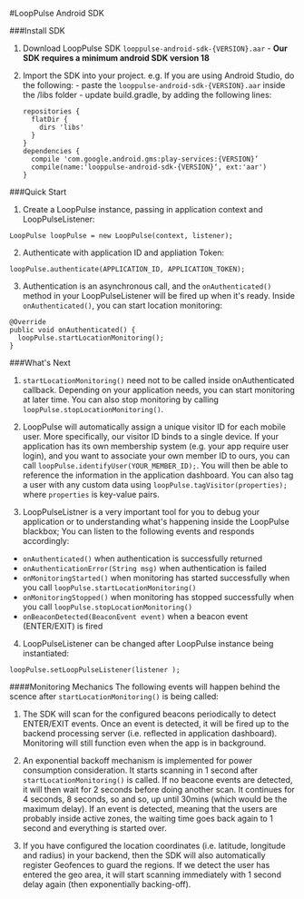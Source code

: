#LoopPulse Android SDK

###Install SDK
  1. Download LoopPulse SDK `looppulse-android-sdk-{VERSION}.aar`
    - **Our SDK requires a minimum android SDK version 18**

  2. Import the SDK into your project. e.g. If you are using Android Studio, do the following:
    - paste the `looppulse-android-sdk-{VERSION}.aar` inside the /libs folder
    - update build.gradle, by adding the following lines:
    
      ```
      repositories {
        flatDir {
          dirs 'libs'
        }
      }
      dependencies {
      	compile 'com.google.android.gms:play-services:{VERSION}’
      	compile(name:'looppulse-android-sdk-{VERSION}‘, ext:'aar')
      }
      ```

###Quick Start
  1. Create a LoopPulse instance, passing in application context and LoopPulseListener:
  ```
  LoopPulse loopPulse = new LoopPulse(context, listener);
  ```
  
  2. Authenticate with application ID and appliation Token:
  ```
  loopPulse.authenticate(APPLICATION_ID, APPLICATION_TOKEN);
  ```
  
  3. Authentication is an asynchronous call, and the ```onAuthenticated()``` method in your LoopPulseListener will be fired up when it's ready. Inside ```onAuthenticated()```, you can start location monitoring:
  ```
  @Override
  public void onAuthenticated() {
    loopPulse.startLocationMonitoring();
  }
  ```
  
###What's Next
1. ```startLocationMonitoring()``` need not to be called inside onAuthenticated callback. Depending on your application needs, you can start monitoring at later time. You can also stop monitoring by calling ```loopPulse.stopLocationMonitoring()```. 

2. LoopPulse will automatically assign a unique visitor ID for each mobile user. More specifically, our visitor ID binds to a single device. If your application has its own membership system (e.g. your app require user login), and you want to associate your own member ID to ours, you can call ```loopPulse.identifyUser(YOUR_MEMBER_ID);```. You will then be able to reference the information in the application dashboard. You can also tag a user with any custom data using ```loopPulse.tagVisitor(properties);``` where ```properties``` is key-value pairs.

3. LoopPulseListner is a very important tool for you to debug your application or to understanding what's happening inside the LoopPulse blackbox; You can listen to the following events and responds accordingly:
  
  - ```onAuthenticated()``` when authentication is successfully returned
  - ```onAuthenticationError(String msg)``` when authentication is failed
  - ```onMonitoringStarted()``` when monitoring has started successfully when you call ```loopPulse.startLocationMonitoring()```
  - ```onMonitoringStopped()``` when monitoring has stopped successfully when you call ```loopPulse.stopLocationMonitoring()```
  - ```onBeaconDetected(BeaconEvent event)``` when a beacon event (ENTER/EXIT) is fired 

4. LoopPulseListener can be changed after LoopPulse instance being instantiated:
  ```
  loopPulse.setLoopPulseListener(listener );
  ```

####Monitoring Mechanics
The following events will happen behind the scence after ```startLocationMonitoring()``` is being called:
  
1. The SDK will scan for the configured beacons periodically to detect ENTER/EXIT events. Once an event is detected, it will be fired up to the backend processing server (i.e. reflected in application dashboard). Monitoring will still function even when the app is in background.

2. An exponential backoff mechanism is implemented for power consumption consideration. It starts scanning in 1 second after ```startLocationMonitoring()``` is called. If no beacone events are detected, it will then wait for 2 seconds before doing another scan. It continues for 4 seconds, 8 seconds, so and so, up until 30mins (which would be the maximum delay). If an event is detected, meaning that the users are probably inside active zones, the waiting time goes back again to 1 second and everything is started over.
  
3. If you have configured the location coordinates (i.e. latitude, longitude and radius) in your backend, then the SDK will also automatically register Geofences to guard the regions. If we detect the user has entered the geo area, it will start scanning immediately with 1 second delay again (then exponentially backing-off).
  
